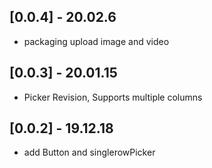 ## [0.0.4] - 20.02.6

* packaging upload image and video 
## [0.0.3] - 20.01.15

* Picker Revision, Supports multiple columns
## [0.0.2] - 19.12.18

* add Button and singlerowPicker
